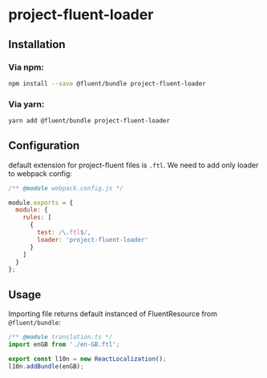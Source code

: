 # project-fluent-loader

## Installation

### Via npm:
```bash
npm install --save @fluent/bundle project-fluent-loader
```

### Via yarn:
```bash
yarn add @fluent/bundle project-fluent-loader
```

## Configuration
default extension for project-fluent files is `.ftl`. We need to add only loader to webpack config:
```javascript
/** @module webpack.config.js */

module.exports = {
  module: {
    rules: [
      {
        test: /\.ftl$/,
        loader: 'project-fluent-loader'
      }
    ]
  }
};
```

## Usage
Importing file returns default instanced of FluentResource from `@fluent/bundle`:

```javascript
/** @module translation.ts */
import enGB from './en-GB.ftl';

export const l10n = new ReactLocalization();
l10n.addBundle(enGB);
```